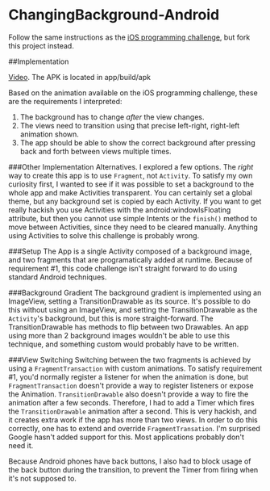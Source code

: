 ChangingBackground-Android
==========================
Follow the same instructions as the [iOS programming challenge](https://github.com/jeffreycamealy/ChangingBackground), but fork this project instead.

##Implementation

[Video](https://www.youtube.com/watch?v=5gjd9NYETmY "Video"). The APK is located in app/build/apk


Based on the animation available on the iOS programming challenge, these are the requirements I interpreted:

1. The background has to change _after_ the view changes.
2. The views need to transition using that precise left-right, right-left animation shown.
3. The app should be able to show the correct background after pressing back and forth between views multiple times.

###Other Implementation Alternatives.
I explored a few options. The _right_ way to create this app is to use `Fragment`, not `Activity`. To satisfy my own curiosity first, I wanted to see if it was possible to set a background to the whole app and make Activities transparent. You can certainly set a global theme, but any background set is copied by each Activity. If you want to get really hackish you use Activities with the android:windowIsFloating attribute, but then you cannot use simple Intents or the `finish()` method to move between Activities, since they need to be cleared manually. Anything using Activities to solve this challenge is probably wrong.

###Setup
The App is a single Activity composed of a background image, and two fragments that are programatically added at runtime. Because of requirement #1, this code challenge isn't straight forward to do using standard Android techniques. 

###Background Gradient
The background gradient is implemented using an ImageView, setting a TransitionDrawable as its source. It's possible to do this without using an ImageView, and setting the TransitionDrawable as the `Activity`'s background, but this is more straight-forward. The TransitionDrawable has methods to flip between two Drawables. An app using more than 2 background images wouldn't be able to use this technique, and something custom would probably have to be written.

###View Switching
Switching between the two fragments is achieved by using a `FragmentTransaction` with custom animations. To satisfy requirement #1, you'd normally register a listener for when the animation is done, but `FragmentTransaction` doesn't provide a way to register listeners or expose the Animation. `TransitionDrawable` also doesn't provide a way to fire the animation after a few seconds. Therefore, I had to add a Timer which fires the `TransitionDrawable` animation after a second. This is very hackish, and it creates extra work if the app has more than two views. In order to do this correctly, one has to extend and override `FragmentTransation`. I'm surprised Google hasn't added support for this. Most applications probably don't need it.

Because Android phones have back buttons, I also had to block usage of the back button during the transition, to prevent the Timer from firing when it's not supposed to. 



